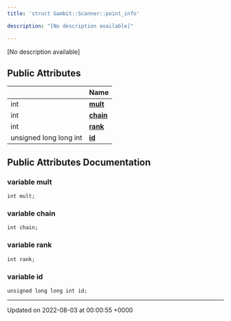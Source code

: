 ```yaml
---
title: 'struct Gambit::Scanner::point_info'

description: "[No description available]"

---
```









[No description available]

## Public Attributes

|                | Name           |
| -------------- | -------------- |
| int | **[mult](/documentation/code/gambit_sphinx/classes/structgambit_1_1scanner_1_1point__info/#variable-mult)**  |
| int | **[chain](/documentation/code/gambit_sphinx/classes/structgambit_1_1scanner_1_1point__info/#variable-chain)**  |
| int | **[rank](/documentation/code/gambit_sphinx/classes/structgambit_1_1scanner_1_1point__info/#variable-rank)**  |
| unsigned long long int | **[id](/documentation/code/gambit_sphinx/classes/structgambit_1_1scanner_1_1point__info/#variable-id)**  |

## Public Attributes Documentation

### variable mult

```
int mult;
```


### variable chain

```
int chain;
```


### variable rank

```
int rank;
```


### variable id

```
unsigned long long int id;
```


-------------------------------

Updated on 2022-08-03 at 00:00:55 +0000